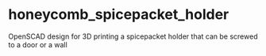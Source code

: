# honeycomb_spicepacket_holder
OpenSCAD design for 3D printing a spicepacket holder that can be screwed to a door or a wall
